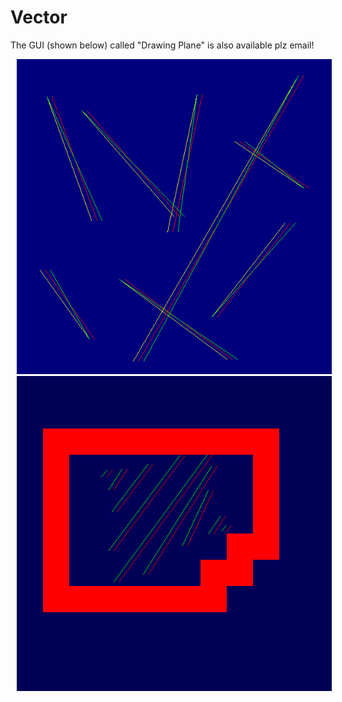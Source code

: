 # Vector

The GUI (shown below) called "Drawing Plane" is also available plz email!

<img src="images/vectors.png" hspace="10">
<img src="images/graph.png" hspace="10">

